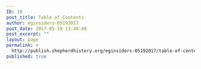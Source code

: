 ```yaml
---
ID: 10
post_title: Table of Contents
author: eginsiders-05192017
post_date: 2017-05-19 13:48:48
post_excerpt: ""
layout: page
permalink: >
  http://publish.shepherdhistory.org/eginsiders-05192017/table-of-contents/
published: true
---
```

<!-- Here be dragons. -->